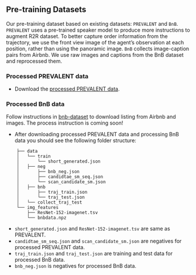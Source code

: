 ## Pre-training Datasets
Our pre-training dataset based on existing datasets: `PREVALENT` and `BnB`. `PREVALENT` uses a pre-trained speaker model to produce more instructions to augment R2R dataset. To better capture order information from the trajectory, we use the front view image of the agent’s observation at each position, rather than using the panoramic image. `BnB` collects image-caption pairs from Airbnb. We use raw images and captions from the BnB dataset and reprocessed them.

### Processed PREVALENT data
- Download the [processed PREVALENT data](https://drive.google.com/drive/folders/1jyaHqqOk2P9AKgh1EMx6dqqTWOsnGeo5?usp=sharing).
### Processed BnB data
Follow instructions in [bnb-dataset](https://github.com/airbert-vln/bnb-dataset) to download listing from Airbnb and images.
The process instruction is coming soon!

- After downloading processed PREVALENT data and processing BnB data you should see the following folder structure:
```
    ├── data
    │   └── train
    │       └── short_generated.json
    │   ├── neg
    │       ├── bnb_neg.json
    │       ├── candidtae_sm_seq.json
    │       └── scan_candidate_sm.json
    │   ├── bnb
    │       ├── traj_train.json
    │       └── traj_test.json
    │   └── collect_traj_test
    └── img_features
        ├── ResNet-152-imagenet.tsv
        └── bnbdata.npz
```
- `short_generated.json` and `ResNet-152-imagenet.tsv` are same as PREVALENT.
- `candidtae_sm_seq.json` and `scan_candidate_sm.json` are negatives for processed PREVALENT data.
- `traj_train.json` and `traj_test.json` are training and test data for processed BnB data.
- `bnb_neg.json` is negatives for processed BnB data.


